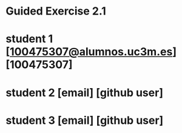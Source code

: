 # Guided Exercise 2.1
# student 1  [100475307@alumnos.uc3m.es] [100475307]
# student 2 [email] [github user]
# student 3  [email] [github user]
